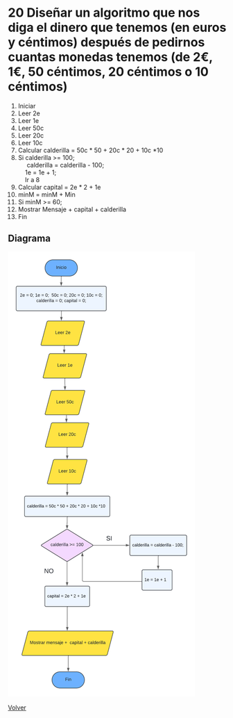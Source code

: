 # 20 Diseñar un algoritmo que nos diga el dinero que tenemos (en euros y céntimos) después de pedirnos cuantas monedas tenemos (de 2€, 1€, 50 céntimos, 20 céntimos o 10 céntimos)
1. Iniciar
2. Leer 2e
3. Leer 1e
4. Leer 50c
5. Leer 20c
6. Leer 10c
7. Calcular calderilla = 50c * 50 + 20c * 20 + 10c *10
8. Si calderilla >= 100; <br>
&nbsp;&nbsp;&nbsp;&nbsp; calderilla = calderilla - 100; <br>
&nbsp;&nbsp;&nbsp;&nbsp;1e = 1e + 1;<br>
&nbsp;&nbsp;&nbsp;&nbsp;Ir a 8
9. Calcular capital = 2e * 2 + 1e  
11. minM = minM + Min
12. Si minM >= 60;<br>
15. Mostrar Mensaje + capital + calderilla
16. Fin

## Diagrama
<img src=img/Act20.png>

<a href=README.md > Volver </a>
